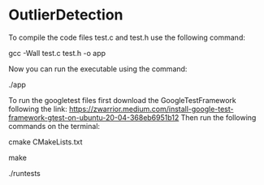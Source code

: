 # OutlierDetection

To compile the code files test.c and test.h use the following command:

gcc -Wall test.c test.h -o app

Now you can run the executable using the command:

./app

To run the googletest files first download the GoogleTestFramework following the link: https://zwarrior.medium.com/install-google-test-framework-gtest-on-ubuntu-20-04-368eb6951b12
Then run the following commands on the terminal:

cmake CMakeLists.txt

make

./runtests



